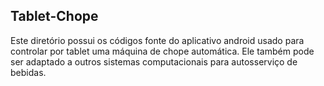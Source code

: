## Tablet-Chope

Este diretório possui os códigos fonte do aplicativo android usado para controlar por tablet uma máquina de chope automática. Ele também pode ser adaptado a outros sistemas computacionais para autosserviço de bebidas. 
